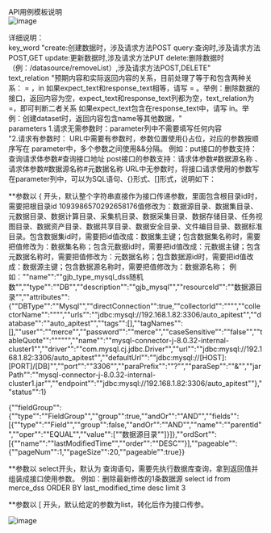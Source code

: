 API用例模板说明																
![image](https://github.com/jinboGuo/singl_api/assets/58332140/80b4a950-4f78-42e0-8ab1-c90ab7a7e721)

详细说明：																
key_word		"create:创建数据时，涉及请求方法POST     query:查询时,涉及请求方法POST,GET
update:更新数据时,涉及请求方法PUT       delete:删除数据时（例：/datasource/removeList）,涉及请求方法POST,DELETE"														
text_relation		"预期内容和实际返回内容的关系，目前处理了等于和包含两种关系：   = ，in
如果expect_text和response_text相等，请写 = 。举例：删除数据的接口，返回内容为空，expect_text和response_text列都为空，text_relation为=，即可判断二者关系
如果expect_text包含在response_text中，请写 in。举例：创建dataset时，返回内容包含name等其他数据，"														
parameters		1.请求无需参数时：parameter列中不需要填写任何内容														
		"2.请求有参数时：
URL中需要有参数时，参数位置使用{}占位，对应的参数按顺序写在 parameter中，多个参数之间使用&&分隔。
例如：put接口的参数支持：查询请求体参数#查询接口地址 
     post接口的参数支持：请求体参数#数据源名称 、请求体参数#数据源名称#元数据名称
URL中无参数时，将接口请求使用的参数写在parameter列中，可以为SQL语句、{}形式、[]形式，说明如下：

**参数以 { 开头，默认整个字符串直接作为接口传递参数，里面包含根目录id时，需要把根目录id 1093986570292658176值修改为：数据源目录、数据集目录、元数据目录、数据计算目录、采集机目录、数据采集目录、数据存储目录、任务视图目录、数据资产目录、数据共享目录、数据安全目录、文件编目目录、数据标准目录。包含数据集id时，需要把id值改成：数据集主键；包含数据集名称时，需要把值修改为：数据集名称；包含元数据id时，需要把id值改成：元数据主键；包含元数据名称时，需要把值修改为：元数据名称；包含数据源id时，需要把id值改成：数据源主键；包含数据源名称时，需要把值修改为：数据源名称；
例如：""name"":""gjb_type_mysql_dss随机数"",""type"":""DB"",""description"":""gjb_mysql"",""resourceId"":""数据源目录"",""attributes"":{""DBType"":""Mysql"",""directConnection"":true,""collectorId"":"""",""collectorName"":"""",""urls"":""jdbc:mysql://192.168.1.82:3306/auto_apitest"",""database"":""auto_apitest"",""tags"":[],""tagNames"":[],""user"":""merce"",""password"":""merce"",""caseSensitive"":""false"",""tableQuote"":""\"""",""name"":""mysql-connector-j-8.0.32-internal-cluster1"",""driver"":""com.mysql.cj.jdbc.Driver"",""url"":""jdbc:mysql://192.168.1.82:3306/auto_apitest"",""defaultUrl"":""jdbc:mysql://[HOST]:[PORT]/[DB]"",""port"":""3306"",""paraPrefix"":""?"",""paraSep"":""&"",""jarPath"":""mysql-connector-j-8.0.32-internal-cluster1.jar"",""endpoint"":""jdbc:mysql://192.168.1.82:3306/auto_apitest""},""status"":1}

{""fieldGroup"":{""type"":""FieldGroup"",""group"":true,""andOr"":""AND"",""fields"":[{""type"":""Field"",""group"":false,""andOr"":""AND"",""name"":""parentId"",""oper"":""EQUAL"",""value"":[""数据源目录""]}]},""ordSort"":[{""name"":""lastModifiedTime"",""order"":""DESC""}],""pageable"":{""pageNum"":1,""pageSize"":20,""pageable"":true}}

**参数以 select开头，默认为 查询语句，需要先执行数据库查询，拿到返回值并组装成接口使用参数。
例如：删除最新修改的1条数据源
select id from merce_dss ORDER BY last_modified_time desc limit 3

**参数以 [ 开头，默认给定的参数为list，转化后作为接口传参。												
																
																
																
																
																
![image](https://github.com/jinboGuo/singl_api/assets/58332140/9a4ccdad-ef3c-407c-9c5f-666c9ff8662f)
